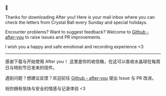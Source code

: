 🧡

Thanks for downloading After you!
Here is your mail inbox where you can check the letters from Crystal Ball every Sunday and special holidays.

Encounter problems? Want to suggest feedback? Welcome to <a href="https://github.com/yuka-friends/after-you">Github - after-you</a> to raise issues and PR improvements.

I wish you a happy and safe emotional and recording experience <3

---

感谢下载与开始使用 After you！
这里是你的收信箱，在这可以查收水晶球在每周日与特别节日发来的信件。

遇到问题？想建议反馈？欢迎前往 <a href="https://github.com/yuka-friends/after-you">Github - after-you</a> 提出 Issue 与 PR 改进。

祝你拥有愉快与安全的情感与记录体验 <3